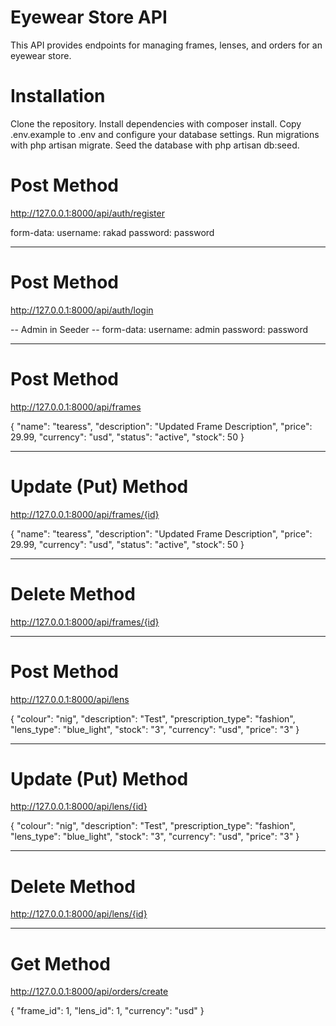 # Eyewear Store API

This API provides endpoints for managing frames, lenses, and orders for an eyewear store.

# Installation

Clone the repository.
Install dependencies with composer install.
Copy .env.example to .env and configure your database settings.
Run migrations with php artisan migrate.
Seed the database with php artisan db:seed.



# Post Method

http://127.0.0.1:8000/api/auth/register

form-data: username: rakad
           password: password

------------------------------------------

# Post Method

http://127.0.0.1:8000/api/auth/login

-- Admin in Seeder --
form-data: username: admin
           password: password

---------------------------------------------

# Post Method

http://127.0.0.1:8000/api/frames

{
    "name": "tearess",
    "description": "Updated Frame Description",
    "price": 29.99,
    "currency": "usd",
    "status": "active",
    "stock": 50
}


---------------------------------------------

# Update (Put) Method

http://127.0.0.1:8000/api/frames/{id}

{
    "name": "tearess",
    "description": "Updated Frame Description",
    "price": 29.99,
    "currency": "usd",
    "status": "active",
    "stock": 50
}
    

---------------------------------------------

# Delete Method

http://127.0.0.1:8000/api/frames/{id}


---------------------------------------------

# Post Method

http://127.0.0.1:8000/api/lens

{
    "colour": "nig",
    "description": "Test",
    "prescription_type": "fashion",
    "lens_type": "blue_light",
    "stock": "3",
    "currency": "usd",
    "price": "3"
}



---------------------------------------------

# Update (Put) Method

http://127.0.0.1:8000/api/lens/{id}

{
    "colour": "nig",
    "description": "Test",
    "prescription_type": "fashion",
    "lens_type": "blue_light",
    "stock": "3",
    "currency": "usd",
    "price": "3"
}

    

---------------------------------------------

# Delete Method

http://127.0.0.1:8000/api/lens/{id}


---------------------------------------------

# Get Method

http://127.0.0.1:8000/api/orders/create

{
    "frame_id": 1, 
    "lens_id": 1,
    "currency": "usd"
}

